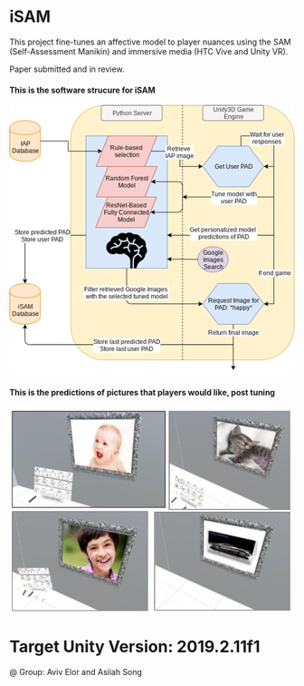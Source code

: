 # iSAM
This project fine-tunes an affective model to player nuances using the SAM (Self-Assessment Manikin) and immersive media (HTC Vive and Unity VR).

Paper submitted and in review.

#### This is the software strucure for iSAM
![](UnityFlow_2.png)

#### This is the predictions of pictures that players would like, post tuning
![](Unity_Images.JPG)

# Target Unity Version: 2019.2.11f1
@ Group: Aviv Elor and Asiiah Song
